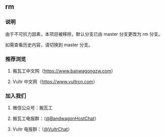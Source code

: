 ## rm

### 说明

由于不可抗力因素，本项目被移除，默认分支已由 master 分支更改为 rm 分支。

如需查看历史内容，请切换到 master 分支。

### 推荐浏览

1. 搬瓦工中文网（<a href="https://www.banwagongzw.com" target="_blank">https://www.banwagongzw.com</a>）

2. Vultr 中文网（<a href="https://www.vultrcn.com" target="_blank">https://www.vultrcn.com</a>）

### 加入我们

1. 微信公众号：搬瓦工

2. 搬瓦工电报群：（<a href="https://t.me/BandwagonHostChat" target="_blank">@BandwagonHostChat</a>）

3. Vultr 电报群：（<a href="https://t.me/VultrChat" target="_blank">@VultrChat</a>）